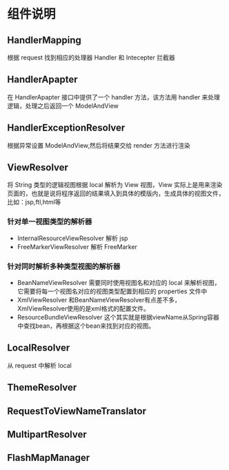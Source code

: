 # 组件说明

## HandlerMapping
    
   根据 request 找到相应的处理器 Handler 和 Intecepter 拦截器
    
## HandlerApapter
    
   在 HandlerApapter 接口中提供了一个 handler 方法，该方法用 handler 来处理逻辑，处理之后返回一个 ModelAndView
  
## HandlerExceptionResolver
    
   根据异常设置 ModelAndView,然后将结果交给 render 方法进行渲染

## ViewResolver

   将 String 类型的逻辑视图根据 local 解析为 View 视图，View 实际上是用来渲染页面的，也就是说将程序返回的结果填入到具体的模版内，生成具体的视图文件，比如：jsp,ftl,html等
   
### 针对单一视图类型的解析器

   + InternalResourceViewResolver 解析 jsp
   + FreeMarkerViewResolver 解析 FreeMarker

### 针对同时解析多种类型视图的解析器

   + BeanNameViewResolver 需要同时使用视图名和对应的 local 来解析视图，它需要将每一个视图名对应的视图类型配置到相应的 properties 文件中
   + XmlViewResolver 和BeanNameViewResolver有点差不多，XmlViewResolver使用的是xml格式的配置文件。
   + ResourceBundleViewResolver 这个其实就是根据viewName从Spring容器中查找bean，再根据这个bean来找到对应的视图。
   
## LocalResolver
   
   从 request 中解析 local 
     
## ThemeResolver

    

## RequestToViewNameTranslator
  
  

## MultipartResolver

  

## FlashMapManager